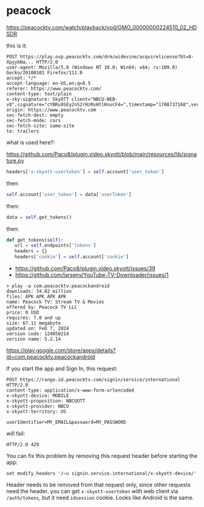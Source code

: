 # peacock

<https://peacocktv.com/watch/playback/vod/GMO_00000000224510_02_HDSDR>

this is it:

~~~
POST https://play.ovp.peacocktv.com/drm/widevine/acquirelicense?bt=8-XpyykNa... HTTP/2.0
user-agent: Mozilla/5.0 (Windows NT 10.0; Win64; x64; rv:109.0) Gecko/20100101 Firefox/111.0
accept: */*
accept-language: en-US,en;q=0.5
referer: https://www.peacocktv.com/
content-type: text/plain
x-sky-signature: SkyOTT client="NBCU-WEB-v8",signature="cYBRu9SEy2nS2rHzRvHtlKnucF4=",timestamp="1708737168",version="1.0"
origin: https://www.peacocktv.com
sec-fetch-dest: empty
sec-fetch-mode: cors
sec-fetch-site: same-site
te: trailers
~~~

what is used here?:

https://github.com/Paco8/plugin.video.skyott/blob/main/resources/lib/signature.py

~~~py
headers['x-skyott-usertoken'] = self.account['user_token']
~~~

then:

~~~py
self.account['user_token'] = data['userToken']
~~~

then:

~~~py
data = self.get_tokens()
~~~

then:

~~~py
def get_tokens(self):
   url = self.endpoints['tokens']
   headers = {}
   headers['cookie'] = self.account['cookie']
~~~

- https://github.com/Paco8/plugin.video.skyott/issues/39
- https://github.com/larsenv/YouTube-TV-Downloader/issues/1

~~~
> play -a com.peacocktv.peacockandroid
downloads: 34.82 million
files: APK APK APK APK
name: Peacock TV: Stream TV & Movies
offered by: Peacock TV LLC
price: 0 USD
requires: 7.0 and up
size: 67.11 megabyte
updated on: Feb 7, 2024
version code: 124050214
version name: 5.2.14
~~~

https://play.google.com/store/apps/details?id=com.peacocktv.peacockandroid

If you start the app and Sign In, this request:

~~~
POST https://rango.id.peacocktv.com/signin/service/international HTTP/2.0
content-type: application/x-www-form-urlencoded
x-skyott-device: MOBILE
x-skyott-proposition: NBCUOTT
x-skyott-provider: NBCU
x-skyott-territory: US

userIdentifier=MY_EMAIL&password=MY_PASSWORD
~~~

will fail:

~~~
HTTP/2.0 429
~~~

You can fix this problem by removing this request header before starting the
app:

~~~
set modify_headers '/~u signin.service.international/x-skyott-device/'
~~~

Header needs to be removed from that request only, since other requests need the
header. you can get `x-skyott-usertoken` with web client via `/auth/tokens`,
but it need `idsession` cookie. Looks like Android is the same.
